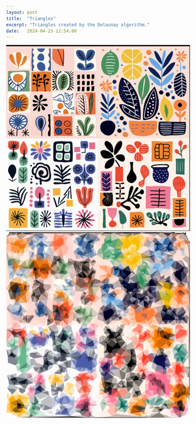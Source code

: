 ```yaml
---
layout: post
title:  "Triangles"
excerpt: "Triangles created by the Delaunay algorithm."
date:   2024-04-23 12:54:00
---
```


<div class="imgcap">
<img src="/assets/triangles/leaves.png">
</div>

<div class="imgcap">
<img src="/assets/triangles/img.png">
</div>
